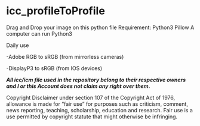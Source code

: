 # icc_profileToProfile
Drag and Drop your image on this python file
Requirement:
Python3
Pillow
A computer can run Python3

Daily use

-Adobe RGB to sRGB (from mirrorless cameras)

-DisplayP3 to sRGB (from IOS devices)

***All icc/icm file used in the repository belong to their respective owners and I or this Account does not claim any right over them.***

Copyright Disclaimer under section 107 of the Copyright Act of 1976, allowance is made for “fair use” for purposes such as criticism, comment, news reporting, teaching, scholarship, education and research. Fair use is a use permitted by copyright statute that might otherwise be infringing.
